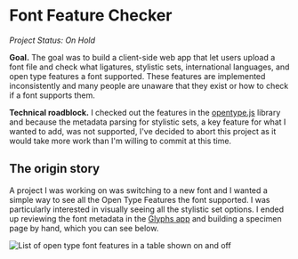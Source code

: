 # Font Feature Checker

_Project Status: On Hold_

**Goal.** The goal was to build a client-side web app that let users upload a font file and check what ligatures, stylistic sets, international languages, and open type features a font supported. These features are implemented inconsistently and many people are unaware that they exist or how to check if a font supports them.

**Technical roadblock.** I checked out the features in the [opentype.js](https://opentype.js.org/) library and because the metadata parsing for stylistic sets, a key feature for what I wanted to add, was not supported, I've decided to abort this project as it would take more work than I'm willing to commit at this time.

## The origin story

A project I was working on was switching to a new font and I wanted a simple way to see all the Open Type Features the font supported. I was particularly interested in visually seeing all the stylistic set options. I ended up reviewing the font metadata in the [Glyphs app](https://glyphsapp.com/) and building a specimen page by hand, which you can see below.

![List of open type font features in a table shown on and off](https://raw.githubusercontent.com/lokesh/font-feature-settings/master/img/open_type_features.png)
